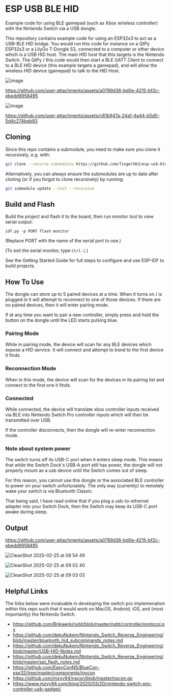 # ESP USB BLE HID

Example code for using BLE gamepad (such as Xbox wireless controller) with the
Nintendo Switch via a USB dongle.

This repository contains example code for using an ESP32s3 to act as a USB-BLE
HID bridge. You would run this code for instance on a QtPy ESP32s3 or a LilyGo
T-Dongle S3, connected to a computer or other device which is a USB HID host.
The main HID host that this targets is the Nintendo Switch. The QtPy / this code
would then start a BLE GATT Client to connect to a BLE HID device (this example
targets a gamepad), and will allow the wireless HID device (gamepad) to talk to
the HID Host.

![image](https://github.com/user-attachments/assets/d76558db-c34e-48d4-9771-06fa4ebdb05a)

https://github.com/user-attachments/assets/a0789d38-bd0e-4215-bf2c-ebedd9958495

![image](https://github.com/user-attachments/assets/9dead4bb-c41c-43a0-b833-d14e99000340)

https://github.com/user-attachments/assets/c81b947a-24a1-4a44-b5d0-5d4c274beb93


## Cloning

Since this repo contains a submodule, you need to make sure you clone it
recursively, e.g. with:

``` sh
git clone --recurse-submodules https://github.com/finger563/esp-usb-ble-hid
```

Alternatively, you can always ensure the submodules are up to date after cloning
(or if you forgot to clone recursively) by running:

``` sh
git submodule update --init --recursive
```

## Build and Flash

Build the project and flash it to the board, then run monitor tool to view serial output:

```
idf.py -p PORT flash monitor
```

(Replace PORT with the name of the serial port to use.)

(To exit the serial monitor, type ``Ctrl-]``.)

See the Getting Started Guide for full steps to configure and use ESP-IDF to build projects.

## How To Use

The dongle can store up to 5 paired devices at a time. When it turns on / is
plugged in it will attempt to reconnect to one of those devices. If there are no
paired devices, then it will enter pairing mode.

If at any time you want to pair a new controller, simply press and hold the
button on the dongle until the LED starts pulsing blue.

### Pairing Mode

While in pairing mode, the device will scan for any BLE devices which expose a
HID service. It will connect and attempt to bond to the first device it finds.

### Reconnection Mode

When in this mode, the device will scan for the devices in its pairing list and
connect to the first one it finds.

### Connected

While connected, the device will translate xbox controller inputs received via
BLE into Nintendo Switch Pro controller inputs which will then be transmitted
over USB.

If the controller disconnects, then the dongle will re-enter reconnection mode.

### Note about system power

The switch turns off its USB-C port when it enters sleep mode. This means that
while the Switch Dock's USB-A port still has power, the dongle will not properly
mount as a usb device until the Switch comes out of sleep. 

For this reason, you cannot use this dongle or the associated BLE controller to
power on your switch unfortunately. The only way (currently) to remotely wake
your switch is via Bluetooth Classic.

That being said, I have read online that if you plug a usb-to-ethernet adapter
into your Switch Dock, then the Switch may keep its USB-C port awake during
sleep.

## Output

https://github.com/user-attachments/assets/a0789d38-bd0e-4215-bf2c-ebedd9958495

![CleanShot 2025-02-25 at 08 54 49](https://github.com/user-attachments/assets/d06a53cb-c20c-4de8-9987-38a7bc05b60a)

![CleanShot 2025-02-25 at 09 02 40](https://github.com/user-attachments/assets/6c3820d1-b9f0-4188-96a6-0d1d8b44e1fb)

![CleanShot 2025-02-25 at 09 03 03](https://github.com/user-attachments/assets/89f524e4-1737-4aec-92ac-e3a64f69c6fe)

## Helpful Links

The links below were invaluable in developing the switch pro implemenation
within this repo such that it would work on MacOS, Android, iOS, and (most
importantly) the Nintendo Switch.

* https://github.com/Brikwerk/nxbt/blob/master/nxbt/controller/protocol.py
* https://github.com/dekuNukem/Nintendo_Switch_Reverse_Engineering/blob/master/bluetooth_hid_subcommands_notes.md
* https://github.com/dekuNukem/Nintendo_Switch_Reverse_Engineering/blob/master/USB-HID-Notes.md
* https://github.com/dekuNukem/Nintendo_Switch_Reverse_Engineering/blob/master/spi_flash_notes.md
* https://github.com/EasyConNS/BlueCon-esp32/tree/master/components/joycon
* https://github.com/mzyy94/nscon/blob/master/nscon.go
* https://www.mzyy94.com/blog/2020/03/20/nintendo-switch-pro-controller-usb-gadget/

